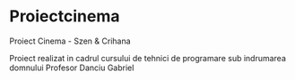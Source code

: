 # Proiectcinema
Proiect Cinema - Szen &amp; Crihana

Proiect realizat in cadrul cursului de tehnici de programare
sub indrumarea domnului Profesor Danciu Gabriel
